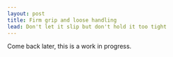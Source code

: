 ```yaml
---
layout: post
title: Firm grip and loose handling
lead: Don't let it slip but don't hold it too tight
---
```


Come back later, this is a work in progress.